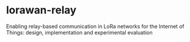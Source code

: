 # lorawan-relay
Enabling relay-based communication in LoRa networks for the Internet of Things: design, implementation and experimental evaluation
